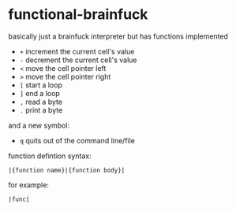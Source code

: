 # functional-brainfuck
basically just a brainfuck interpreter but has functions implemented

* `+` increment the current cell's value
* `-` decrement the current cell's value
* `<` move the cell pointer left
* `>` move the cell pointer right
* `[` start a loop
* `]` end a loop
* `,` read a byte
* `.` print a byte

and a new symbol:

* `q` quits out of the command line/file



function defintion syntax:

    |{function name}|{function body}|

for example:

    |func|    